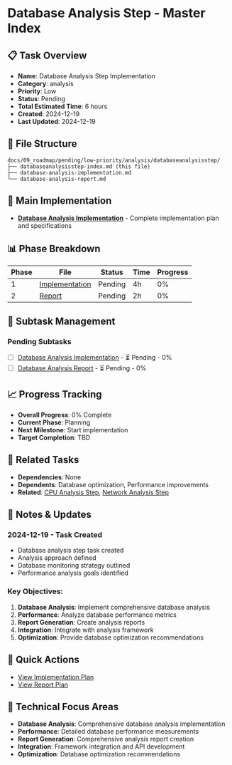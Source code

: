 # Database Analysis Step - Master Index

## 📋 Task Overview
- **Name**: Database Analysis Step Implementation
- **Category**: analysis
- **Priority**: Low
- **Status**: Pending
- **Total Estimated Time**: 6 hours
- **Created**: 2024-12-19
- **Last Updated**: 2024-12-19

## 📁 File Structure
```
docs/09_roadmap/pending/low-priority/analysis/databaseanalysisstep/
├── databaseanalysisstep-index.md (this file)
├── database-analysis-implementation.md
└── database-analysis-report.md
```

## 🎯 Main Implementation
- **[Database Analysis Implementation](./database-analysis-implementation.md)** - Complete implementation plan and specifications

## 📊 Phase Breakdown
| Phase | File | Status | Time | Progress |
|-------|------|--------|------|----------|
| 1 | [Implementation](./database-analysis-implementation.md) | Pending | 4h | 0% |
| 2 | [Report](./database-analysis-report.md) | Pending | 2h | 0% |

## 🔄 Subtask Management
### Pending Subtasks
- [ ] [Database Analysis Implementation](./database-analysis-implementation.md) - ⏳ Pending - 0%
- [ ] [Database Analysis Report](./database-analysis-report.md) - ⏳ Pending - 0%

## 📈 Progress Tracking
- **Overall Progress**: 0% Complete
- **Current Phase**: Planning
- **Next Milestone**: Start implementation
- **Target Completion**: TBD

## 🔗 Related Tasks
- **Dependencies**: None
- **Dependents**: Database optimization, Performance improvements
- **Related**: [CPU Analysis Step](../cpuanalysisstep/), [Network Analysis Step](../networkanalysisstep/)

## 📝 Notes & Updates
### 2024-12-19 - Task Created
- Database analysis step task created
- Analysis approach defined
- Database monitoring strategy outlined
- Performance analysis goals identified

### Key Objectives:
1. **Database Analysis**: Implement comprehensive database analysis
2. **Performance**: Analyze database performance metrics
3. **Report Generation**: Create analysis reports
4. **Integration**: Integrate with analysis framework
5. **Optimization**: Provide database optimization recommendations

## 🚀 Quick Actions
- [View Implementation Plan](./database-analysis-implementation.md)
- [View Report Plan](./database-analysis-report.md)

## 🎯 Technical Focus Areas
- **Database Analysis**: Comprehensive database analysis implementation
- **Performance**: Detailed database performance measurements
- **Report Generation**: Comprehensive analysis report creation
- **Integration**: Framework integration and API development
- **Optimization**: Database optimization recommendations
